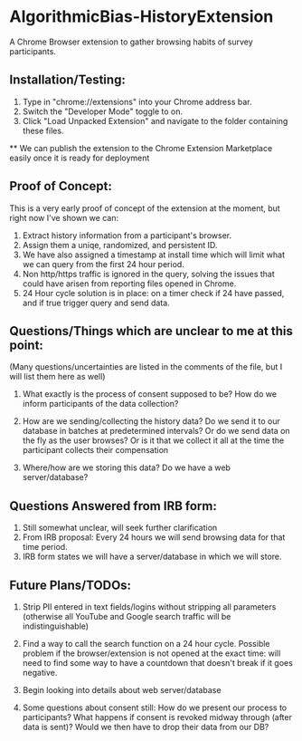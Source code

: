 # AlgorithmicBias-HistoryExtension
A Chrome Browser extension to gather browsing habits of survey participants.


## Installation/Testing:

1. Type in "chrome://extensions" into your Chrome address bar.  
2. Switch the "Developer Mode" toggle to on.  
3. Click "Load Unpacked Extension" and navigate to the folder containing these files.  

** We can publish the extension to the Chrome Extension Marketplace easily once it is ready for deployment

## Proof of Concept:

This is a very early proof of concept of the extension at the moment, but right now I've shown we can:
1. Extract history information from a participant's browser.
2. Assign them a uniqe, randomized, and persistent ID. 
3. We have also assigned a timestamp at install time which will limit what we can query from the first 24 hour period. 
4. Non http/https traffic is ignored in the query, solving the issues that could have arisen from reporting files opened in Chrome.
5. 24 Hour cycle solution is in place: on a timer check if 24 have passed, and if true trigger query and send data.

## Questions/Things which are unclear to me at this point:
(Many questions/uncertainties are listed in the comments of the file, but I will list them here as well)  
1.  What exactly is the process of consent supposed to be? How do we inform participants of the data collection?   
2.  How are we sending/collecting the history data? Do we send it to our database in batches at predetermined intervals? Or do we send data on the fly as the user browses? Or is it that we collect it all at the time the participant collects their compensation
  
3.  Where/how are we storing this data? Do we have a web server/database?  

## Questions Answered from IRB form: 
1. Still somewhat unclear, will seek further clarification 
2. From IRB proposal: Every 24 hours we will send browsing data for that time period. 
3. IRB form states we will have a server/database in which we will store. 

## Future Plans/TODOs:

1. Strip PII entered in text fields/logins without stripping all parameters (otherwise all YouTube and Google search traffic will be indistinguishable)  

2. Find a way to call the search function on a 24 hour cycle. Possible problem if the browser/extension is not opened at the exact time: will need to find some way to have a countdown that doesn't break if it goes negative.

3. Begin looking into details about web server/database

4. Some questions about consent still: How do we present our process to participants? What happens if consent is revoked midway through (after data is sent)? Would we then have to drop their data from our DB?
  
